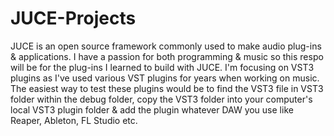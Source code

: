 # JUCE-Projects
JUCE is an open source framework commonly used to make audio plug-ins & applications. I have a passion for both 
programming & music so this respo will be for the plug-ins I learned to build with JUCE. I'm focusing on VST3 plugins 
as I've used various VST plugins for years when working on music. The easiest way to test these plugins would be to find 
the VST3 file in VST3 folder within the debug folder, copy the VST3 folder into your computer's local VST3 plugin folder 
& add the plugin whatever DAW you use like Reaper, Ableton, FL Studio etc. 
